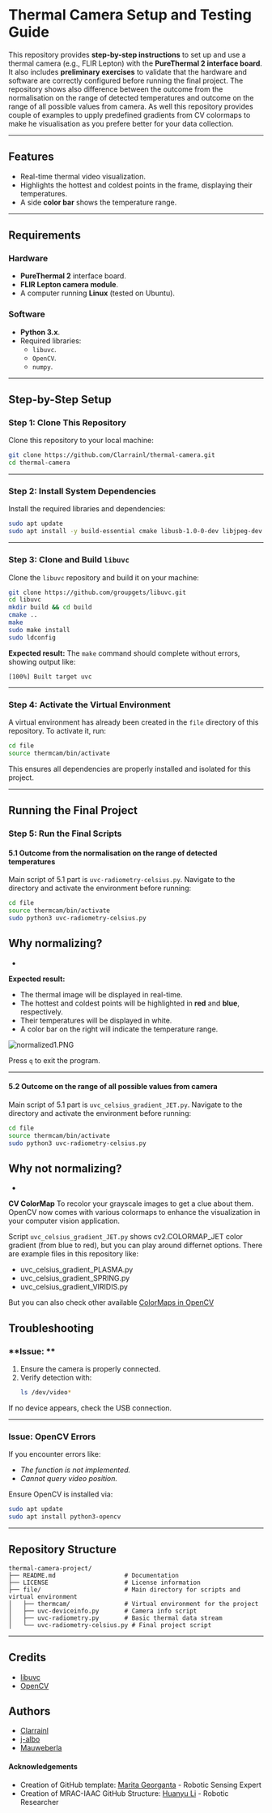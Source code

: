 # Thermal Camera Setup and Testing Guide

This repository provides **step-by-step instructions** to set up and use a thermal camera (e.g., FLIR Lepton) with the **PureThermal 2 interface board**. It also includes **preliminary exercises** to validate that the hardware and software are correctly configured before running the final project. The repository shows also difference between the outcome from the normalisation on the range of detected temperatures and outcome on the range of all possible values from camera. As well this repository provides couple of examples to upply predefined gradients from CV colormaps to make he visualisation as you prefere better for your data collection.

---

## Features

- Real-time thermal video visualization.
- Highlights the hottest and coldest points in the frame, displaying their temperatures.
- A side **color bar** shows the temperature range.

---

## Requirements

### Hardware

- **PureThermal 2** interface board.
- **FLIR Lepton camera module**.
- A computer running **Linux** (tested on Ubuntu).

### Software

- **Python 3.x**.
- Required libraries:
  - `libuvc`.
  - `OpenCV`.
  - `numpy`.

---

## Step-by-Step Setup

### Step 1: Clone This Repository

Clone this repository to your local machine:

```bash
git clone https://github.com/Clarrainl/thermal-camera.git
cd thermal-camera
```

---

### Step 2: Install System Dependencies

Install the required libraries and dependencies:

```bash
sudo apt update
sudo apt install -y build-essential cmake libusb-1.0-0-dev libjpeg-dev python3-pip libgtk2.0-dev libgtk-3-dev python3-opencv
```

---

### Step 3: Clone and Build `libuvc`

Clone the `libuvc` repository and build it on your machine:

```bash
git clone https://github.com/groupgets/libuvc.git
cd libuvc
mkdir build && cd build
cmake ..
make
sudo make install
sudo ldconfig
```

**Expected result:** The `make` command should complete without errors, showing output like:

```
[100%] Built target uvc
```

---

### Step 4: Activate the Virtual Environment

A virtual environment has already been created in the `file` directory of this repository. To activate it, run:

```bash
cd file
source thermcam/bin/activate
```

This ensures all dependencies are properly installed and isolated for this project.

---

## Running the Final Project

### Step 5: Run the Final Scripts

#### 5.1 Outcome from the normalisation on the range of detected temperatures

Main script of 5.1 part is `uvc-radiometry-celsius.py`. Navigate to the directory and activate the environment before running:

```bash
cd file
source thermcam/bin/activate
sudo python3 uvc-radiometry-celsius.py
```

**Why normalizing?**
- 
- 

**Expected result:**

- The thermal image will be displayed in real-time.
- The hottest and coldest points will be highlighted in **red** and **blue**, respectively.
- Their temperatures will be displayed in white.
- A color bar on the right will indicate the temperature range.

![normalized1.PNG](./OUTCOMES/all_values_jet1.PNG)

Press `q` to exit the program.

---

#### 5.2 Outcome on the range of all possible values from camera

Main script of 5.1 part is `uvc_celsius_gradient_JET.py`. Navigate to the directory and activate the environment before running:

```bash
cd file
source thermcam/bin/activate
sudo python3 uvc-radiometry-celsius.py
```

**Why not normalizing?**
- 
- 

**CV ColorMap**
To recolor your grayscale images to get a clue about them. OpenCV now comes with various colormaps to enhance the visualization in your computer vision application.

Script `uvc_celsius_gradient_JET.py` shows cv2.COLORMAP_JET color gradient (from blue to red), but you can play around differnet options. There are example files in this repository like:
- uvc_celsius_gradient_PLASMA.py
- uvc_celsius_gradient_SPRING.py
- uvc_celsius_gradient_VIRIDIS.py

But you can also check other available [ColorMaps in OpenCV](https://docs.opencv.org/4.5.4/d3/d50/group__imgproc__colormap.html#gga9a805d8262bcbe273f16be9ea2055a65a61e4747e35b5775ea2ca27ac1484ad94)

## Troubleshooting

### **Issue: **

1. Ensure the camera is properly connected.
2. Verify detection with:
   ```bash
   ls /dev/video*
   ```

If no device appears, check the USB connection.

---

### **Issue: OpenCV Errors**

If you encounter errors like:

- *The function is not implemented.*
- *Cannot query video position.*

Ensure OpenCV is installed via:

```bash
sudo apt update
sudo apt install python3-opencv
```

---

## Repository Structure

```
thermal-camera-project/
├── README.md                   # Documentation
├── LICENSE                     # License information
├── file/                       # Main directory for scripts and virtual environment
│   ├── thermcam/               # Virtual environment for the project
│   ├── uvc-deviceinfo.py       # Camera info script
│   ├── uvc-radiometry.py       # Basic thermal data stream
│   └── uvc-radiometry-celsius.py # Final project script
```

---

## Credits

- [libuvc](https://github.com/groupgets/libuvc)
- [OpenCV](https://opencv.org/)

## Authors
  - [Clarrainl](https://github.com/Clarrainl)
  - [j-albo](https://github.com/j-albo)
  - [Mauweberla](https://github.com/Mauweberla)


<!--  DO NOT REMOVE
-->
#### Acknowledgements

- Creation of GitHub template: [Marita Georganta](https://www.linkedin.com/in/marita-georganta/) - Robotic Sensing Expert
- Creation of MRAC-IAAC GitHub Structure: [Huanyu Li](https://www.linkedin.com/in/huanyu-li-457590268/) - Robotic Researcher


